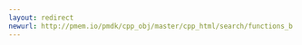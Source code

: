 ```yaml
---
layout: redirect
newurl: http://pmem.io/pmdk/cpp_obj/master/cpp_html/search/functions_b.html
---
```

